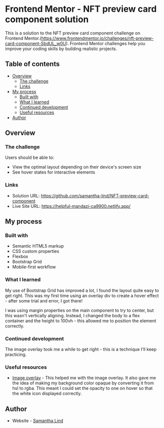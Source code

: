 # Frontend Mentor - NFT preview card component solution

This is a solution to the NFT preview card component challenge on Frontend Mentor.(https://www.frontendmentor.io/challenges/nft-preview-card-component-SbdUL_w0U). Frontend Mentor challenges help you improve your coding skills by building realistic projects.

## Table of contents

- [Overview](#overview)
  - [The challenge](#the-challenge)
  - [Links](#links)
- [My process](#my-process)
  - [Built with](#built-with)
  - [What I learned](#what-i-learned)
  - [Continued development](#continued-development)
  - [Useful resources](#useful-resources)
- [Author](#author)

## Overview

### The challenge

Users should be able to:

- View the optimal layout depending on their device's screen size
- See hover states for interactive elements

### Links

- Solution URL: https://github.com/samantha-lind/NFT-preview-card-component
- Live Site URL: https://helpful-mandazi-ca9900.netlify.app/

## My process

### Built with

- Semantic HTML5 markup
- CSS custom properties
- Flexbox
- Bootstrap Grid
- Mobile-first workflow

### What I learned

My use of Bootstrap Grid has improved a lot, I found the layout quite easy to get right. This was my first time using an overlay div to create a hover effect - after some trial and error, I got there!

I was using margin properties on the main component to try to center, but this wasn't vertically aligning. Instead, I changed the body to a flex container and the height to 100vh - this allowed me to position the element correctly.

### Continued development

The image overlay took me a while to get right - this is a technique I'll keep practicing.

### Useful resources

- [Image overlay](https://www.w3schools.com/howto/howto_css_image_overlay_title.asp) - This helped me with the image overlay. It also gave me the idea of making my background color opaque by converting it from hsl to rgba. This meant I could set the opacity to one on hover so that the white icon displayed correctly.

## Author

- Website - [Samantha Lind](https://www.samanthalind.net)
